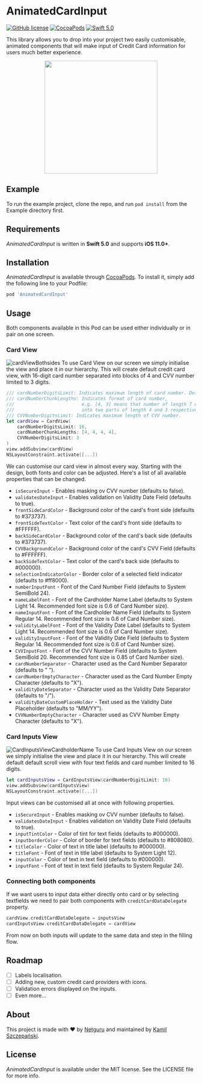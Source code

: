 # AnimatedCardInput

[![GitHub license](https://img.shields.io/badge/license-MIT-lightgrey.svg)](https://raw.githubusercontent.com/krysztalzg/AnimatedCardInput/master/LICENSE)
[![CocoaPods](https://img.shields.io/cocoapods/v/AnimatedCardInput.svg)](http://cocoapods.org/pods/AnimatedCardInput)
[![Swift 5.0](https://img.shields.io/badge/Swift-5.0-green.svg)](https://developer.apple.com/swift/)

This library allows you to drop into your project two easily customisable, animated components that will make input of Credit Card information for users much better experience.
<p align="center">
	<img src="https://user-images.githubusercontent.com/6009785/82156049-4ab40d00-9879-11ea-9c1e-ef5ab53f94bd.gif" width="300">
</p>

## Example

To run the example project, clone the repo, and run `pod install` from the Example directory first.

## Requirements

*AnimatedCardInput* is written in **Swift 5.0** and supports **iOS 11.0+**.

## Installation

*AnimatedCardInput* is available through [CocoaPods](https://cocoapods.org). To install
it, simply add the following line to your Podfile:

```ruby
pod 'AnimatedCardInput'
```

## Usage

Both components available in this Pod can be used either individually or in pair on one screen.

### Card View
![cardViewBothsides](https://user-images.githubusercontent.com/6009785/82155437-4e459500-9875-11ea-8242-a09f83f7af52.png)
To use Card View on our screen we simply initialise the view and place it in our hierarchy. This will create default credit card view, with 16-digit card number separated into blocks of 4 and CVV number limited to 3 digits.
```swift
/// cardNumberDigitsLimit: Indicates maximum length of card number. Defaults to 16.
/// cardNumberChunkLengths: Indicates format of card number,
///                         e.g. [4, 3] means that number of length 7 will be split
///                         into two parts of length 4 and 3 respectively (XXXX XXX).
/// CVVNumberDigitsLimit: Indicates maximum length of CVV number.
let cardView = CardView(
    cardNumberDigitsLimit: 16,
    cardNumberChunkLengths: [4, 4, 4, 4],
    CVVNumberDigitsLimit: 3
)
view.addSubview(cardView)
NSLayoutConstraint.activate([...])
```
We can customise our card view in almost every way. Starting with the design, both fonts and color can be adjusted. Here's a list of all available properties that can be changed.

* `isSecureInput` - Enables masking ov CVV number (defaults to false).
* `validatesDateInput` - Enables validation on Validity Date Field (defaults to true).
* `frontSideCardColor` - Background color of the card's front side (defaults to #373737).
* `frontSideTextColor` - Text color of the card's front side (defaults to #FFFFFF).
* `backSideCardColor` - Background color of the card's back side (defaults to #373737).
* `CVVBackgroundColor` - Background color of the card's CVV Field (defaults to #FFFFFF).
* `backSideTextColor` - Text color of the card's back side (defaults to #000000).
* `selectionIndicatorColor` - Border color of a selected field indicator (defaults to #ff8000).
* `numberInputFont` - Font of the Card Number Field (defaults to System SemiBold 24).
* `nameLabelFont` - Font of the Cardholder Name Label (defaults to System Light 14. Recommended font size is 0.6 of Card Number size).
* `nameInputFont` - Font of the Cardholder Name Field (defaults to System Regular 14. Recommended font size is 0.6 of Card Number size).
* `validityLabelFont` - Font of the Validity Date Label (defaults to System Light 14. Recommended font size is 0.6 of Card Number size).
* `validityInputFont` - Font of the Validity Date Field (defaults to System Regular 14. Recommended font size is 0.6 of Card Number size).
* `CVVInputFont` - Font of the CVV Number Field (defaults to System SemiBold 20. Recommended font size is 0.85 of Card Number size).
* `cardNumberSeparator` - Character used as the Card Number Separator (defaults to " ").
* `cardNumberEmptyCharacter` - Character used as the Card Number Empty Character (defaults to "X").
* `validityDateSeparator` - Character used as the Validity Date Separator (defaults to "/").
* `validityDateCustomPlaceHolder` - Text used as the Validity Date Placeholder (defaults to "MM/YY").
* `CVVNumberEmptyCharacter` - Character used as CVV Number Empty Character (defaults to "X").

### Card Inputs View
![CardInputsViewCardholderName](https://user-images.githubusercontent.com/6009785/82155441-500f5880-9875-11ea-85f4-95920ff23e3d.png)
To use Card Inputs View on our screen we simply initialise the view and place it in our hierarchy. This will create default default scroll view with four text fields and card number limited to 16 digits.
```swift
let cardInputsView = CardInputsView(cardNumberDigitLimit: 16)
view.addSubview(cardInputsView)
NSLayoutConstraint.activate([...])
```
Input views can be customised all at once with following properties.
* `isSecureInput` - Enables masking ov CVV number (defaults to false).
* `validatesDateInput` - Enables validation on Validity Date Field (defaults to true).
* `inputTintColor` - Color of tint for text fields (defaults to #000000).
* `inputborderColor` - Color of border for text fields (defaults to #808080).
* `titleColor` - Color of text in title label (defaults to #000000).
* `titleFont` - Font of text in title label (defaults to System Light 12).
* `inputColor` - Color of text in text field (defaults to #000000).
* `inputFont` - Font of text in text field (defaults to System Regular 24).

### Connecting both components
If we want users to input data either directly onto card or by selecting textfields we need to pair both components with `creditCardDataDelegate` property.
```swift
cardView.creditCardDataDelegate = inputsView
cardInputsView.creditCardDataDelegate = cardView
```
From now on both inputs will update to the same data and step in the filling flow.

## Roadmap
* [ ] Labels localisation.
* [ ] Adding new, custom credit card providers with icons.
* [ ] Validation errors displayed on the inputs.
* [ ] Even more...

## About

This project is made with ❤️ by [Netguru](https://netguru.com) and maintained by [Kamil Szczepański](https://github.com/krysztalzg).

## License

*AnimatedCardInput* is available under the MIT license. See the LICENSE file for more info.
